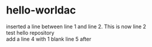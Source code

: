 # hello-worldac
inserted a line between line 1 and line 2. This is now line 2<br>
test hello repository<br>
add a line 4 with 1 blank line 5 after
